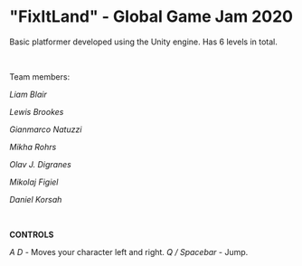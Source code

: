 # "FixItLand" - Global Game Jam 2020
Basic platformer developed using the Unity engine. Has 6 levels in total. 

<br> 


Team members: 

*Liam Blair* 

*Lewis Brookes* 

*Gianmarco Natuzzi* 

*Mikha Rohrs* 

*Olav J. Digranes* 

*Mikolaj Figiel* 

*Daniel Korsah* 

<br>

**CONTROLS**

*A D* - Moves your character left and right.
*Q / Spacebar* - Jump.
